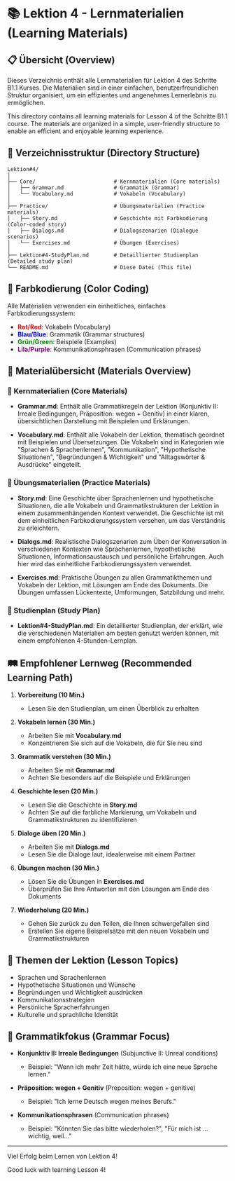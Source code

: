 # 📚 Lektion 4 - Lernmaterialien (Learning Materials)

## 📋 Übersicht (Overview)

Dieses Verzeichnis enthält alle Lernmaterialien für Lektion 4 des Schritte B1.1 Kurses. Die Materialien sind in einer einfachen, benutzerfreundlichen Struktur organisiert, um ein effizientes und angenehmes Lernerlebnis zu ermöglichen.

This directory contains all learning materials for Lesson 4 of the Schritte B1.1 course. The materials are organized in a simple, user-friendly structure to enable an efficient and enjoyable learning experience.

## 📁 Verzeichnisstruktur (Directory Structure)

```
Lektion#4/
│
├── Core/                         # Kernmaterialien (Core materials)
│   ├── Grammar.md                # Grammatik (Grammar)
│   └── Vocabulary.md             # Vokabeln (Vocabulary)
│
├── Practice/                     # Übungsmaterialien (Practice materials)
│   ├── Story.md                  # Geschichte mit Farbkodierung (Color-coded story)
│   ├── Dialogs.md                # Dialogszenarien (Dialogue scenarios)
│   └── Exercises.md              # Übungen (Exercises)
│
├── Lektion#4-StudyPlan.md        # Detaillierter Studienplan (Detailed study plan)
└── README.md                     # Diese Datei (This file)
```

## 🎨 Farbkodierung (Color Coding)

Alle Materialien verwenden ein einheitliches, einfaches Farbkodierungssystem:

- <span style="color:red;">**Rot/Red**</span>: Vokabeln (Vocabulary)
- <span style="color:blue;">**Blau/Blue**</span>: Grammatik (Grammar structures)
- <span style="color:green;">**Grün/Green**</span>: Beispiele (Examples)
- <span style="color:purple;">**Lila/Purple**</span>: Kommunikationsphrasen (Communication phrases)

## 📑 Materialübersicht (Materials Overview)

### 📕 Kernmaterialien (Core Materials)

- **Grammar.md**: Enthält alle Grammatikregeln der Lektion (Konjunktiv II: Irreale Bedingungen, Präposition: wegen + Genitiv) in einer klaren, übersichtlichen Darstellung mit Beispielen und Erklärungen.

- **Vocabulary.md**: Enthält alle Vokabeln der Lektion, thematisch geordnet mit Beispielen und Übersetzungen. Die Vokabeln sind in Kategorien wie "Sprachen & Sprachenlernen", "Kommunikation", "Hypothetische Situationen", "Begründungen & Wichtigkeit" und "Alltagswörter & Ausdrücke" eingeteilt.

### 📝 Übungsmaterialien (Practice Materials)

- **Story.md**: Eine Geschichte über Sprachenlernen und hypothetische Situationen, die alle Vokabeln und Grammatikstrukturen der Lektion in einem zusammenhängenden Kontext verwendet. Die Geschichte ist mit dem einheitlichen Farbkodierungssystem versehen, um das Verständnis zu erleichtern.

- **Dialogs.md**: Realistische Dialogszenarien zum Üben der Konversation in verschiedenen Kontexten wie Sprachenlernen, hypothetische Situationen, Informationsaustausch und persönliche Erfahrungen. Auch hier wird das einheitliche Farbkodierungssystem verwendet.

- **Exercises.md**: Praktische Übungen zu allen Grammatikthemen und Vokabeln der Lektion, mit Lösungen am Ende des Dokuments. Die Übungen umfassen Lückentexte, Umformungen, Satzbildung und mehr.

### 📅 Studienplan (Study Plan)

- **Lektion#4-StudyPlan.md**: Ein detaillierter Studienplan, der erklärt, wie die verschiedenen Materialien am besten genutzt werden können, mit einem empfohlenen 4-Stunden-Lernplan.

## 🛤️ Empfohlener Lernweg (Recommended Learning Path)

1. **Vorbereitung (10 Min.)**
   - Lesen Sie den Studienplan, um einen Überblick zu erhalten

2. **Vokabeln lernen (30 Min.)**
   - Arbeiten Sie mit **Vocabulary.md**
   - Konzentrieren Sie sich auf die Vokabeln, die für Sie neu sind

3. **Grammatik verstehen (30 Min.)**
   - Arbeiten Sie mit **Grammar.md**
   - Achten Sie besonders auf die Beispiele und Erklärungen

4. **Geschichte lesen (20 Min.)**
   - Lesen Sie die Geschichte in **Story.md**
   - Achten Sie auf die farbliche Markierung, um Vokabeln und Grammatikstrukturen zu identifizieren

5. **Dialoge üben (20 Min.)**
   - Arbeiten Sie mit **Dialogs.md**
   - Lesen Sie die Dialoge laut, idealerweise mit einem Partner

6. **Übungen machen (30 Min.)**
   - Lösen Sie die Übungen in **Exercises.md**
   - Überprüfen Sie Ihre Antworten mit den Lösungen am Ende des Dokuments

7. **Wiederholung (20 Min.)**
   - Gehen Sie zurück zu den Teilen, die Ihnen schwergefallen sind
   - Erstellen Sie eigene Beispielsätze mit den neuen Vokabeln und Grammatikstrukturen

## 📌 Themen der Lektion (Lesson Topics)

- Sprachen und Sprachenlernen
- Hypothetische Situationen und Wünsche
- Begründungen und Wichtigkeit ausdrücken
- Kommunikationsstrategien
- Persönliche Spracherfahrungen
- Kulturelle und sprachliche Identität

## 🔄 Grammatikfokus (Grammar Focus)

- **Konjunktiv II: Irreale Bedingungen** (Subjunctive II: Unreal conditions)
  - Beispiel: "Wenn ich mehr Zeit hätte, würde ich eine neue Sprache lernen."

- **Präposition: wegen + Genitiv** (Preposition: wegen + genitive)
  - Beispiel: "Ich lerne Deutsch wegen meines Berufs."

- **Kommunikationsphrasen** (Communication phrases)
  - Beispiel: "Könnten Sie das bitte wiederholen?", "Für mich ist ... wichtig, weil..."

---

Viel Erfolg beim Lernen von Lektion 4!

Good luck with learning Lesson 4!
